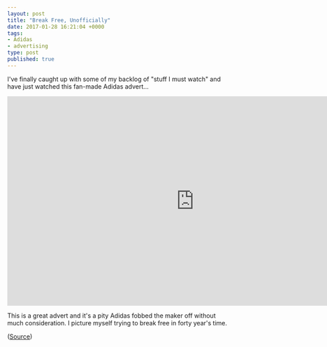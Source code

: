 ```yaml
---
layout: post
title: "Break Free, Unofficially"
date: 2017-01-28 16:21:04 +0000
tags:
- Adidas
- advertising
type: post
published: true
---
```


I've finally caught up with some of my backlog of "stuff I must watch" and have just watched this fan-made Adidas advert...

<iframe width="853" height="480" src="https://www.youtube-nocookie.com/embed/gXfLl3qYy0k?rel=0" frameborder="0" allowfullscreen></iframe>

This is a great advert and it's a pity Adidas fobbed the maker off without much consideration. I picture myself trying to break free in forty year's time.

([Source](http://www.branding.news/2017/01/11/unofficial-adidas-advert-is-showing-people-how-to-break-free/))
